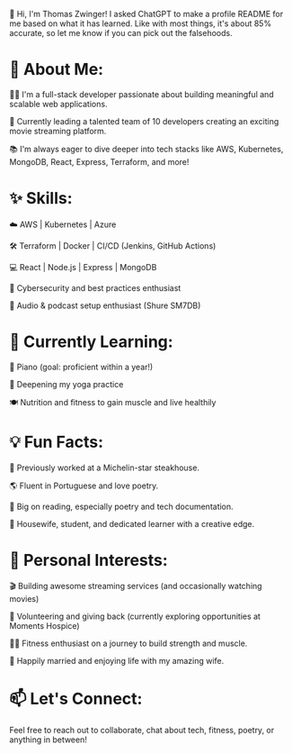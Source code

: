 👋 Hi, I'm Thomas Zwinger! I asked ChatGPT to make a profile README for me based on what it has learned. Like with most things, it's about 85% accurate, so let me know if you can pick out the falsehoods.

# 🌟 About Me:

👩‍💻 I'm a full-stack developer passionate about building meaningful and scalable web applications.

🚀 Currently leading a talented team of 10 developers creating an exciting movie streaming platform.

📚 I'm always eager to dive deeper into tech stacks like AWS, Kubernetes, MongoDB, React, Express, Terraform, and more!

# ✨ Skills:

☁️ AWS | Kubernetes | Azure

🛠️ Terraform | Docker | CI/CD (Jenkins, GitHub Actions)

💻 React | Node.js | Express | MongoDB

🔐 Cybersecurity and best practices enthusiast

🎤 Audio & podcast setup enthusiast (Shure SM7DB)

# 🌱 Currently Learning:

🎹 Piano (goal: proficient within a year!)

🧘 Deepening my yoga practice

🍽️ Nutrition and fitness to gain muscle and live healthily

# 💡 Fun Facts:

🥩 Previously worked at a Michelin-star steakhouse.

🌎 Fluent in Portuguese and love poetry.

📖 Big on reading, especially poetry and tech documentation.

🐾 Housewife, student, and dedicated learner with a creative edge.

# 💖 Personal Interests:

🎬 Building awesome streaming services (and occasionally watching movies)

🤝 Volunteering and giving back (currently exploring opportunities at Moments Hospice)

🏋️‍♀️ Fitness enthusiast on a journey to build strength and muscle.

💌 Happily married and enjoying life with my amazing wife.

# 📫 Let's Connect:

Feel free to reach out to collaborate, chat about tech, fitness, poetry, or anything in between!


